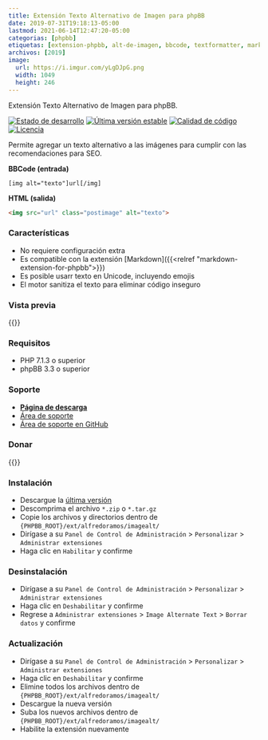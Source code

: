 ```yaml
---
title: Extensión Texto Alternativo de Imagen para phpBB
date: 2019-07-31T19:18:13-05:00
lastmod: 2021-06-14T12:47:20-05:00
categorias: [phpbb]
etiquetas: [extension-phpbb, alt-de-imagen, bbcode, textformatter, markdown, litedown]
archivos: [2019]
image:
  url: https://i.imgur.com/yLgDJpG.png
  width: 1049
  height: 246
---
```

Extensión Texto Alternativo de Imagen para phpBB.

[![Estado de desarrollo](https://img.shields.io/github/workflow/status/AlfredoRamos/phpbb-ext-image-alt/GitHub%20Actions%20CI?style=flat-square)](https://github.com/AlfredoRamos/phpbb-ext-hide/actions)
[![Última versión estable](https://img.shields.io/github/tag/AlfredoRamos/phpbb-ext-image-alt.svg?label=stable&style=flat-square)](https://github.com/AlfredoRamos/phpbb-ext-image-alt/releases)
[![Calidad de código](https://img.shields.io/codacy/grade/f06ec0db39c049fc8883b6c65e10405a.svg?style=flat-square)](https://app.codacy.com/gh/AlfredoRamos/phpbb-ext-image-alt/dashboard)
[![Licencia](https://img.shields.io/github/license/AlfredoRamos/phpbb-ext-image-alt.svg?style=flat-square)](https://raw.githubusercontent.com/AlfredoRamos/phpbb-ext-image-alt/master/license.txt)

Permite agregar un texto alternativo a las imágenes para cumplir con las recomendaciones para SEO.

**BBCode (entrada)**

```text
[img alt="texto"]url[/img]
```

**HTML (salida)**

```html
<img src="url" class="postimage" alt="texto">
```

<!--more-->
### Características

- No requiere configuración extra
- Es compatible con la extensión [Markdown]({{<relref "markdown-extension-for-phpbb">}})
- Es posible usarr texto en Unicode, incluyendo emojis
- El motor sanitiza el texto para eliminar código inseguro

### Vista previa

{{<preview src="https://i.imgur.com/yLgDJpG.png" alt="Código HTML generado" imgclass="img-fluid d-block mx-auto mb-3">}}

### Requisitos

- PHP 7.1.3 o superior
- phpBB 3.3 o superior

### Soporte

- [**Página de descarga**](https://www.phpbb.com/customise/db/extension/image_alternate_text/)
- [Área de soporte](https://www.phpbb.com/customise/db/extension/image_alternate_text/support)
- [Área de soporte en GitHub](https://github.com/AlfredoRamos/phpbb-ext-image-alt/issues)

### Donar

{{<donate>}}

### Instalación

- Descargue la [última versión](https://github.com/AlfredoRamos/phpbb-ext-image-alt/releases)
- Descomprima el archivo `*.zip` o `*.tar.gz`
- Copie los archivos y directorios dentro de `{PHPBB_ROOT}/ext/alfredoramos/imagealt/`
- Dirígase a su `Panel de Control de Administración` > `Personalizar` > `Administrar extensiones`
- Haga clic en `Habilitar` y confirme

### Desinstalación

- Dirígase a su `Panel de Control de Administración` > `Personalizar` > `Administrar extensiones`
- Haga clic en `Deshabilitar` y confirme
- Regrese a `Administrar extensiones` > `Image Alternate Text` > `Borrar datos` y confirme

### Actualización

- Dirígase a su `Panel de Control de Administración` > `Personalizar` > `Administrar extensiones`
- Haga clic en `Deshabilitar` y confirme
- Elimine todos los archivos dentro de `{PHPBB_ROOT}/ext/alfredoramos/imagealt/`
- Descargue la nueva versión
- Suba los nuevos archivos dentro de `{PHPBB_ROOT}/ext/alfredoramos/imagealt/`
- Habilite la extensión nuevamente
